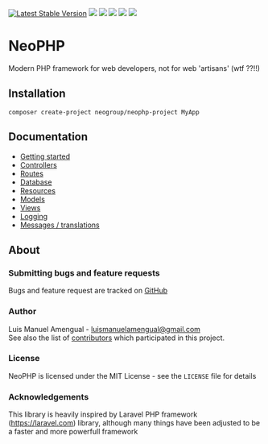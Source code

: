 [![Latest Stable Version](https://img.shields.io/packagist/v/neogroup/neophp.svg)](https://packagist.org/packages/monolog/monolog)
![](https://img.shields.io/github/license/luismanuelamengual/NeoPHP.svg)
![](https://img.shields.io/github/forks/luismanuelamengual/NeoPHP.svg?style=social&label=Fork)
![](https://img.shields.io/github/stars/luismanuelamengual/NeoPHP.svg?style=social&label=Star)
![](https://img.shields.io/github/watchers/luismanuelamengual/NeoPHP.svg?style=social&label=Watch)
![](https://img.shields.io/github/followers/luismanuelamengual.svg?style=social&label=Follow)

# NeoPHP

Modern PHP framework for web developers, not for web 'artisans' (wtf ??!!)

## Installation

```
composer create-project neogroup/neophp-project MyApp
```

## Documentation

- [Getting started](doc/01-getting_started.md)
- [Controllers](doc/02-controllers.md)
- [Routes](doc/03-routes.md)
- [Database](doc/04-database.md)
- [Resources](doc/05-resources.md)
- [Models](doc/06-models.md)
- [Views](doc/07-views.md)
- [Logging](doc/08-logging.md)
- [Messages / translations](doc/09-messages.md)

## About

### Submitting bugs and feature requests

Bugs and feature request are tracked on [GitHub](https://github.com/luismanuelamengual/neophp/issues)

### Author

Luis Manuel Amengual - <luismanuelamengual@gmail.com><br />
See also the list of [contributors](https://github.com/luismanuelamengual/neophp/contributors) which participated in this project.

### License

NeoPHP is licensed under the MIT License - see the `LICENSE` file for details

### Acknowledgements

This library is heavily inspired by Laravel PHP framework (https://laravel.com) library, although many things have been adjusted to be a faster and more powerfull framework

